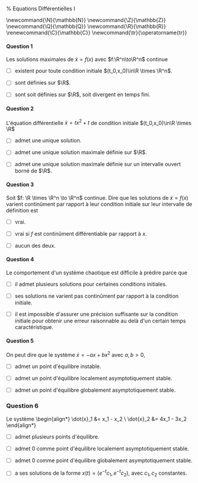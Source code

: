 % Equations Différentielles I

<!-- LaTeX Macros -->
\newcommand{\N}{\mathbb{N}}
\newcommand{\Z}{\mathbb{Z}}
\newcommand{\Q}{\mathbb{Q}}
\newcommand{\R}{\mathbb{R}}
\renewcommand{\C}{\mathbb{C}}
\newcommand{\tr}{\operatorname{tr}}

#### Question 1
Les solutions maximales de $\dot{x} = f(x)$ avec $f:\R^n\to\R^n$ continue

- [ ] existent pour toute condition initiale $(t_0,x_0)\in\R \times \R^n$.

- [ ] sont définies sur $\R$.

- [ ] sont soit définies sur $\R$, soit divergent en temps fini.


<!--
#### Question 1
L'équation différentielle $\dot{x} = |x|^{\frac{1/3}}$ 

  - [ ] admet des solutions pour toute condition initiale $(t_0,x_0)\in\R \times \R$. 

  - [ ] admet une unique solution maximale dans $\R$ passant par $x_0\neq 0$.

  - [ ] admet une unique solution maximale dans $\R\setminus \{0\}$ passant par $x_0\neq 0$.

  - [ ] a toutes ses solutions maximales (dans $\R$) définies sur $\R$.

-->

#### Question 2
L'équation différentielle $\dot{x} = tx^2 +t$ de condition initiale $(t_0,x_0)\in\R \times \R$

  - [ ] admet une unique solution. 

  - [ ] admet une unique solution maximale définie sur $\R$.

  - [ ] admet une unique solution maximale définie sur un intervalle ouvert borné de $\R$.

#### Question 3 
Soit $f: \R \times \R^n \to \R^n$ continue. Dire que les solutions de $\dot{x}=f(x)$ varient continûment par rapport à leur condition initiale sur leur intervalle de définition est

 - [ ] vrai.

 - [ ] vrai si $f$ est continûment différentiable par rapport à $x$.

 - [ ] aucun des deux.

#### Question 4
Le comportement d'un système chaotique est difficile à prédire parce que

  - [ ] il admet plusieurs solutions pour certaines conditions initiales.

  - [ ] ses solutions ne varient pas continûment par rapport à la condition initiale.

  - [ ] il est impossible d'assurer une précision suffisante sur la condition initiale pour obtenir une erreur raisonnable au delà d'un certain temps caractéristique.

#### Question 5
On peut dire que le système $\dot{x} = - a x + bx^2$ avec $a,b>0$, 

  - [ ] admet un point d'équilibre instable.

  - [ ] admet un point d'équilibre localement asymptotiquement stable.

  - [ ] admet un point d'équilibre globalement asymptotiquement stable.

### Question 6
Le système 
\begin{align*}
\dot{x}_1 &= x_1 - x_2 \\
\dot{x}_2 &= 4x_1 - 3x_2
\end{align*}

  - [ ] admet plusieurs points d'équilibre.

  - [ ] admet 0 comme point d'équilibre localement asymptotiquement stable.

  - [ ] admet 0 comme point d'équilibre globalement asymptotiquement stable.

  - [ ] a ses solutions de la forme $x(t) = (e^{-t}c_1,e^{-t}c_2)$, avec $c_1,c_2$ constantes.
